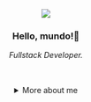 
<!--
**janainaborges/janainaborges** is a ✨ _special_ ✨ repository because its `README.md` (this file) appears on your GitHub profile.
============================================

Here are some ideas to get you started:

- 🔭 I’m currently working on ...
- 🌱 I’m currently learning ...
- 👯 I’m looking to collaborate on ...
- 🤔 I’m looking for help with ...
- 💬 Ask me about ...
- 📫 How to reach me: ...
- 😄 Pronouns: ...
- ⚡ Fun fact: ...
<img src="https://github.blog/wp-content/uploads/2018/10/46896184-b679fc80-ce30-11e8-88bf-921e9b788f7c.gif?resize=200%2C200" />
-->

 <div align="center">
  

 
<img src="https://github.blog/wp-content/uploads/2018/10/46896184-b679fc80-ce30-11e8-88bf-921e9b788f7c.gif?resize=200%2C200" />





<!--Banner session-->
<!-- <p align="center"><img src="https://imgur.com/jSBcQQe.png"/><br> -->
<!-- <a align="center"><img src="https://i.imgur.com/uTk6zzB.png"/><br> -->

<!--About session-->
<h3>Hello, mundo!🚀</h3>

<span><em>Fullstack Developer.</em></span>
<br><br>
##


<details>
  <summary> More about me</summary>
<div align="left">
 
``` js
const janaina = {
    personal: {
        fullName: 'Janaina Borges',
        birthDate: '04-03-1996',
        pronouns: 'ela' | 'dela',
        interests: ['música', 'ler livors', 'animes', 'tecnologia'],
        motivation: [
               'Deixar a vida mais fácil com a tecnologia',
        ],
    },
    technical: {
        technologies: {
            frontEnd: {
                Javascript: ['React', 'Angular', 'Vue', 'Typescript'],
                HTML: ['HTML5', 'Semantic HTML'],
                CSS: ['sass', 'styled-components', 'Bootstrap', 'TailwindCss', 'PrimeFaces', 'Material UI'],
            },
            backEnd: {
                 Javascript: ['Node.js'],
                 C#:[.NET Framework, Asp.Net],
                 Java: [spring boot]
            },
            mobile: ['react native'],
            databases: ['mongoDb', 'mySql'],
        },
    }
 
 }
```
 
 

<div align="center">
  <a href="https://github.com/janainaborges/janainaborges" target="_blank" rel="noopener noreferrer"><img src="https://img.shields.io/badge/GitHub-100000?style=lat-square&logo=github&logoColor=white" alt="GitHub"></a>
[<a href="https://twitter.com/BorgsJana" target="_blank" rel="noopener noreferrer"><img src="https://img.shields.io/twitter/url?style=social&url=https%3A%2F%2Ftwitter.com%2FBorgsJana" alt="Twitter"></a>](url)
<a href="www.linkedin.com/in/janaina-borges-b2a2b4206" target="_blank" rel="noopener noreferrer"><img src="https://img.shields.io/badge/LinkedIn-0077B5?style=lat-square&logo=linkedin&logoColor=white" alt="LinkedIn"></a>
</div>

 
 
  







